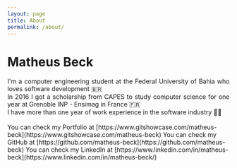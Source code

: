 ```yaml
---
layout: page
title: About
permalink: /about/
---
```

# Matheus Beck  
<div style="text-align:justify">
I'm a computer engineering student at the Federal University of Bahia who loves software development 🇧🇷  
<br>
In 2016 I got a scholarship from CAPES to study computer science for one year at Grenoble INP - Ensimag in France 🇫🇷  
<br>
I have more than one year of work experience in the software industry 👨‍💻  
</div>
<br>  
You can check my Portfolio at [https://www.gitshowcase.com/matheus-beck](https://www.gitshowcase.com/matheus-beck)  
You can check my GitHub at [https://github.com/matheus-beck](https://github.com/matheus-beck)  
You can check my LinkedIn at [https://www.linkedin.com/in/matheus-beck](https://www.linkedin.com/in/matheus-beck/)  
